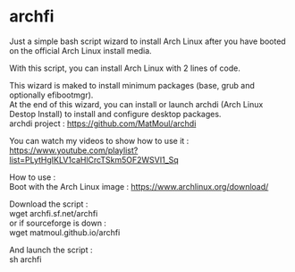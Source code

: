 # archfi

Just a simple bash script wizard to install Arch Linux after you have booted on the official Arch Linux install media.

With this script, you can install Arch Linux with 2 lines of code.

This wizard is maked to install minimum packages (base, grub and optionally efibootmgr).<br />
At the end of this wizard, you can install or launch archdi (Arch Linux Destop Install) to install and configure desktop packages.<br />
archdi project : https://github.com/MatMoul/archdi

You can watch my videos to show how to use it :<br />
https://www.youtube.com/playlist?list=PLytHgIKLV1caHlCrcTSkm5OF2WSVI1_Sq

How to use :<br />
Boot with the Arch Linux image : https://www.archlinux.org/download/

Download the script :<br/>
wget archfi.sf.net/archfi<br />
or if sourceforge is down :<br />
wget matmoul.github.io/archfi

And launch the script :<br />
sh archfi
